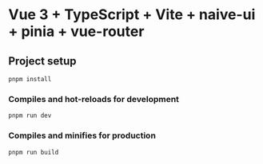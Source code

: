 <!--
 * @Author: ycb
 * @Date: 2024-04-22 17:19:43
 * @LastEditors: 
 * @LastEditTime: 2024-06-03 11:39:52
 * @Description: 
-->
# Vue 3 + TypeScript + Vite + naive-ui + pinia + vue-router

## Project setup
```
pnpm install
```

### Compiles and hot-reloads for development
```
pnpm run dev
```

### Compiles and minifies for production
```
pnpm run build
```

